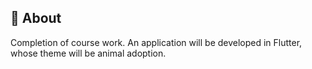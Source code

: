 ## 🎯 About
Completion of course work. An application will be developed in Flutter, whose theme will be animal adoption.
